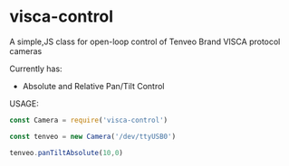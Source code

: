 # visca-control
A simple,JS class for open-loop control of Tenveo Brand VISCA protocol cameras

Currently has:
* Absolute and Relative Pan/Tilt Control

USAGE:
```javascript
const Camera = require('visca-control')

const tenveo = new Camera('/dev/ttyUSB0')

tenveo.panTiltAbsolute(10,0)
```
